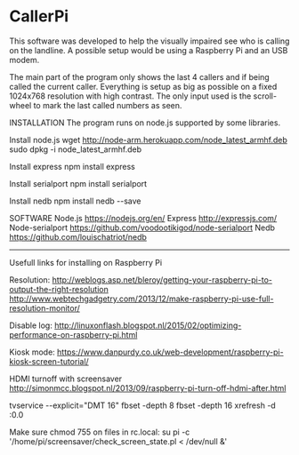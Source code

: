 # CallerPi
This software was developed to help the visually impaired see who is calling on the landline. A possible setup would be using a Raspberry Pi and an USB modem.

The main part of the program only shows the last 4 callers and if being called the current caller. Everything is setup as big as possible on a fixed 1024x768 resolution with high contrast. The only input used is the scroll-wheel to mark the last called numbers as seen.


INSTALLATION
The program runs on node.js supported by some libraries.

Install node.js
wget http://node-arm.herokuapp.com/node_latest_armhf.deb 
sudo dpkg -i node_latest_armhf.deb

Install express
npm install express

Install serialport
npm install serialport

Install nedb
npm install nedb --save



SOFTWARE
Node.js
https://nodejs.org/en/
Express
http://expressjs.com/
Node-serialport
https://github.com/voodootikigod/node-serialport
Nedb
https://github.com/louischatriot/nedb



-----------------------------------------------------------------------------------------
Usefull links for installing on Raspberry Pi

Resolution:
http://weblogs.asp.net/bleroy/getting-your-raspberry-pi-to-output-the-right-resolution
http://www.webtechgadgetry.com/2013/12/make-raspberry-pi-use-full-resolution-monitor/

Disable log:
http://linuxonflash.blogspot.nl/2015/02/optimizing-performance-on-raspberry-pi.html

Kiosk mode:
https://www.danpurdy.co.uk/web-development/raspberry-pi-kiosk-screen-tutorial/

HDMI turnoff with screensaver
http://simonmcc.blogspot.nl/2013/09/raspberry-pi-turn-off-hdmi-after.html

   tvservice --explicit="DMT 16"
   fbset -depth 8
   fbset -depth 16
  xrefresh -d :0.0

Make sure chmod 755 on files
in rc.local: su pi -c '/home/pi/screensaver/check_screen_state.pl < /dev/null &'

